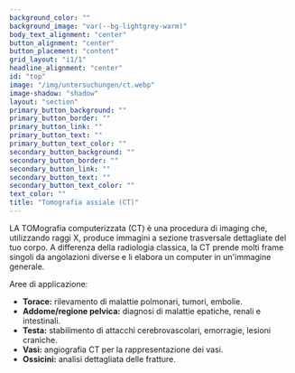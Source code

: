 ```yaml
---
background_color: ""
background_image: "var(--bg-lightgrey-warm)"
body_text_alignment: "center"
button_alignment: "center"
button_placement: "content"
grid_layout: "i1/1"
headline_alignment: "center"
id: "top"
image: "/img/untersuchungen/ct.webp"
image-shadow: "shadow"
layout: "section"
primary_button_background: ""
primary_button_border: ""
primary_button_link: ""
primary_button_text: ""
primary_button_text_color: ""
secondary_button_background: ""
secondary_button_border: ""
secondary_button_link: ""
secondary_button_text: ""
secondary_button_text_color: ""
text_color: ""
title: "Tomografia assiale (CT)"
---
```


LA TOMografia computerizzata (CT) è una procedura di imaging che, utilizzando raggi X, produce immagini a sezione trasversale dettagliate del tuo corpo. A differenza della radiologia classica, la CT prende molti frame singoli da angolazioni diverse e li elabora un computer in un'immagine generale.

Aree di applicazione:

- **Torace:** rilevamento di malattie polmonari, tumori, embolie.
- **Addome/regione pelvica:** diagnosi di malattie epatiche, renali e intestinali.
- **Testa:** stabilimento di attacchi cerebrovascolari, emorragie, lesioni craniche.
- **Vasi:** angiografia CT per la rappresentazione dei vasi.
- **Ossicini:** analisi dettagliata delle fratture.